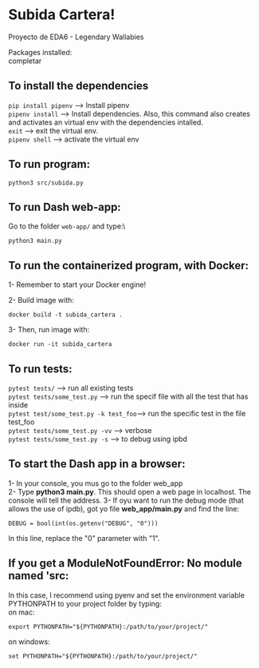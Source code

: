 # Subida Cartera!

Proyecto de EDA6 - Legendary Wallabies

Packages installed:\
completar

## To install the dependencies

`pip install pipenv` --> Install pipenv\
`pipenv install` --> Install dependencies. Also, this command also creates and activates an virtual env with the dependencies intalled.\
`exit` --> exit the virtual env.\
`pipenv shell` --> activate the virtual env

## To run program:
```
python3 src/subida.py
```

## To run Dash web-app:
Go to the folder `web-app/` and type:\
```
python3 main.py
```

## To run the containerized program, with Docker:
1- Remember to start your Docker engine!

2- Build image with:
```
docker build -t subida_cartera .
```

3- Then, run image with:
```
docker run -it subida_cartera
```

## To run tests:

`pytest tests/` --> run all existing tests\
`pytest tests/some_test.py` --> run the specif file with all the test that has inside\
`pytest test/some_test.py -k test_foo`--> run the specific test in the file test_foo\
`pytest tests/some_test.py -vv`  --> verbose\
`pytest tests/some_test.py -s` --> to debug using ipbd

## To start the Dash app in a browser:
1- In your console, you mus go to the folder web_app\
2- Type **python3 main.py**. This should open a web page in localhost. The console will tell the address.
3- If oyu want to run the debug mode (that allows the use of ipdb), got yo file **web_app/main.py** and find the line:
```
DEBUG = bool(int(os.getenv("DEBUG", "0")))
````
In this line, replace the "0" parameter with "1".

## If you get a ModuleNotFoundError: No module named 'src:
In this case, I recommend using pyenv and set the environment variable PYTHONPATH to your project folder by typing:\
on mac:
```
export PYTHONPATH="${PYTHONPATH}:/path/to/your/project/"
```
on windows:
```
set PYTHONPATH="${PYTHONPATH}:/path/to/your/project/"
```


